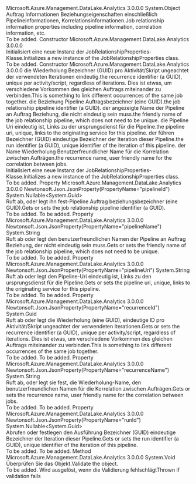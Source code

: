 <Type Name="JobRelationshipProperties" FullName="Microsoft.Azure.Management.DataLake.Analytics.Models.JobRelationshipProperties">
  <TypeSignature Language="C#" Value="public class JobRelationshipProperties" />
  <TypeSignature Language="ILAsm" Value=".class public auto ansi beforefieldinit JobRelationshipProperties extends System.Object" />
  <TypeSignature Language="DocId" Value="T:Microsoft.Azure.Management.DataLake.Analytics.Models.JobRelationshipProperties" />
  <TypeSignature Language="VB.NET" Value="Public Class JobRelationshipProperties" />
  <TypeSignature Language="F#" Value="type JobRelationshipProperties = class" />
  <AssemblyInfo>
    <AssemblyName>Microsoft.Azure.Management.DataLake.Analytics</AssemblyName>
    <AssemblyVersion>3.0.0.0</AssemblyVersion>
  </AssemblyInfo>
  <Base>
    <BaseTypeName>System.Object</BaseTypeName>
  </Base>
  <Interfaces />
  <Docs>
    <summary>
            <span data-ttu-id="840aa-101">Auftrag Informationen Beziehungseigenschaften einschließlich Pipelineinformationen, Korrelationsinformationen.</span><span class="sxs-lookup"><span data-stu-id="840aa-101">Job relationship information properties including pipeline information, correlation information, etc.</span></span>
            </summary>
    <remarks>To be added.</remarks>
  </Docs>
  <Members>
    <Member MemberName=".ctor">
      <MemberSignature Language="C#" Value="public JobRelationshipProperties ();" />
      <MemberSignature Language="ILAsm" Value=".method public hidebysig specialname rtspecialname instance void .ctor() cil managed" />
      <MemberSignature Language="DocId" Value="M:Microsoft.Azure.Management.DataLake.Analytics.Models.JobRelationshipProperties.#ctor" />
      <MemberSignature Language="VB.NET" Value="Public Sub New ()" />
      <MemberType>Constructor</MemberType>
      <AssemblyInfo>
        <AssemblyName>Microsoft.Azure.Management.DataLake.Analytics</AssemblyName>
        <AssemblyVersion>3.0.0.0</AssemblyVersion>
      </AssemblyInfo>
      <Parameters />
      <Docs>
        <summary>
            <span data-ttu-id="840aa-102">Initialisiert eine neue Instanz der JobRelationshipProperties-Klasse.</span><span class="sxs-lookup"><span data-stu-id="840aa-102">Initializes a new instance of the JobRelationshipProperties class.</span></span>
            </summary>
        <remarks>To be added.</remarks>
      </Docs>
    </Member>
    <Member MemberName=".ctor">
      <MemberSignature Language="C#" Value="public JobRelationshipProperties (Guid recurrenceId, Nullable&lt;Guid&gt; pipelineId = null, string pipelineName = null, string pipelineUri = null, Nullable&lt;Guid&gt; runId = null, string recurrenceName = null);" />
      <MemberSignature Language="ILAsm" Value=".method public hidebysig specialname rtspecialname instance void .ctor(valuetype System.Guid recurrenceId, valuetype System.Nullable`1&lt;valuetype System.Guid&gt; pipelineId, string pipelineName, string pipelineUri, valuetype System.Nullable`1&lt;valuetype System.Guid&gt; runId, string recurrenceName) cil managed" />
      <MemberSignature Language="DocId" Value="M:Microsoft.Azure.Management.DataLake.Analytics.Models.JobRelationshipProperties.#ctor(System.Guid,System.Nullable{System.Guid},System.String,System.String,System.Nullable{System.Guid},System.String)" />
      <MemberSignature Language="VB.NET" Value="Public Sub New (recurrenceId As Guid, Optional pipelineId As Nullable(Of Guid) = null, Optional pipelineName As String = null, Optional pipelineUri As String = null, Optional runId As Nullable(Of Guid) = null, Optional recurrenceName As String = null)" />
      <MemberSignature Language="F#" Value="new Microsoft.Azure.Management.DataLake.Analytics.Models.JobRelationshipProperties : Guid * Nullable&lt;Guid&gt; * string * string * Nullable&lt;Guid&gt; * string -&gt; Microsoft.Azure.Management.DataLake.Analytics.Models.JobRelationshipProperties" Usage="new Microsoft.Azure.Management.DataLake.Analytics.Models.JobRelationshipProperties (recurrenceId, pipelineId, pipelineName, pipelineUri, runId, recurrenceName)" />
      <MemberType>Constructor</MemberType>
      <AssemblyInfo>
        <AssemblyName>Microsoft.Azure.Management.DataLake.Analytics</AssemblyName>
        <AssemblyVersion>3.0.0.0</AssemblyVersion>
      </AssemblyInfo>
      <Parameters>
        <Parameter Name="recurrenceId" Type="System.Guid" />
        <Parameter Name="pipelineId" Type="System.Nullable&lt;System.Guid&gt;" />
        <Parameter Name="pipelineName" Type="System.String" />
        <Parameter Name="pipelineUri" Type="System.String" />
        <Parameter Name="runId" Type="System.Nullable&lt;System.Guid&gt;" />
        <Parameter Name="recurrenceName" Type="System.String" />
      </Parameters>
      <Docs>
        <param name="recurrenceId"><span data-ttu-id="840aa-103">die Wiederholung Bezeichner (GUID) pro Aktivität/Skript ungeachtet der verwendeten Iterationen eindeutig.</span><span class="sxs-lookup"><span data-stu-id="840aa-103">the recurrence identifier (a GUID), unique per activity/script, regardless of iterations.</span></span> <span data-ttu-id="840aa-104">Dies ist etwas, um verschiedene Vorkommen des gleichen Auftrags miteinander zu verbinden.</span><span class="sxs-lookup"><span data-stu-id="840aa-104">This is something to link different occurrences of the same job together.</span></span></param>
        <param name="pipelineId"><span data-ttu-id="840aa-105">die Beziehung Pipeline Auftragsbezeichner (eine GUID).</span><span class="sxs-lookup"><span data-stu-id="840aa-105">the job relationship pipeline identifier (a GUID).</span></span></param>
        <param name="pipelineName"><span data-ttu-id="840aa-106">der angezeigte Name der Pipeline an Auftrag Beziehung, die nicht eindeutig sein muss.</span><span class="sxs-lookup"><span data-stu-id="840aa-106">the friendly name of the job relationship pipeline, which does not need to be unique.</span></span></param>
        <param name="pipelineUri"><span data-ttu-id="840aa-107">die Pipeline Uri eindeutig ist, Links zu der ursprungsdienst für die Pipeline.</span><span class="sxs-lookup"><span data-stu-id="840aa-107">the pipeline uri, unique, links to the originating service for this pipeline.</span></span></param>
        <param name="runId"><span data-ttu-id="840aa-108">der führen Bezeichner (GUID) eindeutige Bezeichner der Iteration dieser Pipeline.</span><span class="sxs-lookup"><span data-stu-id="840aa-108">the run identifier (a GUID), unique identifier of the iteration of this pipeline.</span></span></param>
        <param name="recurrenceName"><span data-ttu-id="840aa-109">der Name Wiederholung Benutzerfreundlicher Name für die Korrelation zwischen Aufträgen.</span><span class="sxs-lookup"><span data-stu-id="840aa-109">the recurrence name, user friendly name for the correlation between jobs.</span></span></param>
        <summary>
            <span data-ttu-id="840aa-110">Initialisiert eine neue Instanz der JobRelationshipProperties-Klasse.</span><span class="sxs-lookup"><span data-stu-id="840aa-110">Initializes a new instance of the JobRelationshipProperties class.</span></span>
            </summary>
        <remarks>To be added.</remarks>
      </Docs>
    </Member>
    <Member MemberName="PipelineId">
      <MemberSignature Language="C#" Value="public Nullable&lt;Guid&gt; PipelineId { get; set; }" />
      <MemberSignature Language="ILAsm" Value=".property instance valuetype System.Nullable`1&lt;valuetype System.Guid&gt; PipelineId" />
      <MemberSignature Language="DocId" Value="P:Microsoft.Azure.Management.DataLake.Analytics.Models.JobRelationshipProperties.PipelineId" />
      <MemberSignature Language="VB.NET" Value="Public Property PipelineId As Nullable(Of Guid)" />
      <MemberSignature Language="F#" Value="member this.PipelineId : Nullable&lt;Guid&gt; with get, set" Usage="Microsoft.Azure.Management.DataLake.Analytics.Models.JobRelationshipProperties.PipelineId" />
      <MemberType>Property</MemberType>
      <AssemblyInfo>
        <AssemblyName>Microsoft.Azure.Management.DataLake.Analytics</AssemblyName>
        <AssemblyVersion>3.0.0.0</AssemblyVersion>
      </AssemblyInfo>
      <Attributes>
        <Attribute>
          <AttributeName>Newtonsoft.Json.JsonProperty(PropertyName="pipelineId")</AttributeName>
        </Attribute>
      </Attributes>
      <ReturnValue>
        <ReturnType>System.Nullable&lt;System.Guid&gt;</ReturnType>
      </ReturnValue>
      <Docs>
        <summary>
            <span data-ttu-id="840aa-111">Ruft ab, oder legt ihn fest-Pipeline Auftrag beziehungsbezeichner (eine GUID).</span><span class="sxs-lookup"><span data-stu-id="840aa-111">Gets or sets the job relationship pipeline identifier (a GUID).</span></span>
            </summary>
        <value>To be added.</value>
        <remarks>To be added.</remarks>
      </Docs>
    </Member>
    <Member MemberName="PipelineName">
      <MemberSignature Language="C#" Value="public string PipelineName { get; set; }" />
      <MemberSignature Language="ILAsm" Value=".property instance string PipelineName" />
      <MemberSignature Language="DocId" Value="P:Microsoft.Azure.Management.DataLake.Analytics.Models.JobRelationshipProperties.PipelineName" />
      <MemberSignature Language="VB.NET" Value="Public Property PipelineName As String" />
      <MemberSignature Language="F#" Value="member this.PipelineName : string with get, set" Usage="Microsoft.Azure.Management.DataLake.Analytics.Models.JobRelationshipProperties.PipelineName" />
      <MemberType>Property</MemberType>
      <AssemblyInfo>
        <AssemblyName>Microsoft.Azure.Management.DataLake.Analytics</AssemblyName>
        <AssemblyVersion>3.0.0.0</AssemblyVersion>
      </AssemblyInfo>
      <Attributes>
        <Attribute>
          <AttributeName>Newtonsoft.Json.JsonProperty(PropertyName="pipelineName")</AttributeName>
        </Attribute>
      </Attributes>
      <ReturnValue>
        <ReturnType>System.String</ReturnType>
      </ReturnValue>
      <Docs>
        <summary>
            <span data-ttu-id="840aa-112">Ruft ab oder legt den benutzerfreundlichen Namen der Pipeline an Auftrag Beziehung, der nicht eindeutig sein muss.</span><span class="sxs-lookup"><span data-stu-id="840aa-112">Gets or sets the friendly name of the job relationship pipeline, which does not need to be unique.</span></span>
            </summary>
        <value>To be added.</value>
        <remarks>To be added.</remarks>
      </Docs>
    </Member>
    <Member MemberName="PipelineUri">
      <MemberSignature Language="C#" Value="public string PipelineUri { get; set; }" />
      <MemberSignature Language="ILAsm" Value=".property instance string PipelineUri" />
      <MemberSignature Language="DocId" Value="P:Microsoft.Azure.Management.DataLake.Analytics.Models.JobRelationshipProperties.PipelineUri" />
      <MemberSignature Language="VB.NET" Value="Public Property PipelineUri As String" />
      <MemberSignature Language="F#" Value="member this.PipelineUri : string with get, set" Usage="Microsoft.Azure.Management.DataLake.Analytics.Models.JobRelationshipProperties.PipelineUri" />
      <MemberType>Property</MemberType>
      <AssemblyInfo>
        <AssemblyName>Microsoft.Azure.Management.DataLake.Analytics</AssemblyName>
        <AssemblyVersion>3.0.0.0</AssemblyVersion>
      </AssemblyInfo>
      <Attributes>
        <Attribute>
          <AttributeName>Newtonsoft.Json.JsonProperty(PropertyName="pipelineUri")</AttributeName>
        </Attribute>
      </Attributes>
      <ReturnValue>
        <ReturnType>System.String</ReturnType>
      </ReturnValue>
      <Docs>
        <summary>
            <span data-ttu-id="840aa-113">Ruft ab oder legt den Pipeline-Uri eindeutig ist, Links zu den ursprungsdienst für die Pipeline.</span><span class="sxs-lookup"><span data-stu-id="840aa-113">Gets or sets the pipeline uri, unique, links to the originating service for this pipeline.</span></span>
            </summary>
        <value>To be added.</value>
        <remarks>To be added.</remarks>
      </Docs>
    </Member>
    <Member MemberName="RecurrenceId">
      <MemberSignature Language="C#" Value="public Guid RecurrenceId { get; set; }" />
      <MemberSignature Language="ILAsm" Value=".property instance valuetype System.Guid RecurrenceId" />
      <MemberSignature Language="DocId" Value="P:Microsoft.Azure.Management.DataLake.Analytics.Models.JobRelationshipProperties.RecurrenceId" />
      <MemberSignature Language="VB.NET" Value="Public Property RecurrenceId As Guid" />
      <MemberSignature Language="F#" Value="member this.RecurrenceId : Guid with get, set" Usage="Microsoft.Azure.Management.DataLake.Analytics.Models.JobRelationshipProperties.RecurrenceId" />
      <MemberType>Property</MemberType>
      <AssemblyInfo>
        <AssemblyName>Microsoft.Azure.Management.DataLake.Analytics</AssemblyName>
        <AssemblyVersion>3.0.0.0</AssemblyVersion>
      </AssemblyInfo>
      <Attributes>
        <Attribute>
          <AttributeName>Newtonsoft.Json.JsonProperty(PropertyName="recurrenceId")</AttributeName>
        </Attribute>
      </Attributes>
      <ReturnValue>
        <ReturnType>System.Guid</ReturnType>
      </ReturnValue>
      <Docs>
        <summary>
            <span data-ttu-id="840aa-114">Ruft ab oder legt die Wiederholung (eine GUID), eindeutige ID pro Aktivität/Skript ungeachtet der verwendeten Iterationen.</span><span class="sxs-lookup"><span data-stu-id="840aa-114">Gets or sets the recurrence identifier (a GUID), unique per activity/script, regardless of iterations.</span></span> <span data-ttu-id="840aa-115">Dies ist etwas, um verschiedene Vorkommen des gleichen Auftrags miteinander zu verbinden.</span><span class="sxs-lookup"><span data-stu-id="840aa-115">This is something to link different occurrences of the same job together.</span></span>
            </summary>
        <value>To be added.</value>
        <remarks>To be added.</remarks>
      </Docs>
    </Member>
    <Member MemberName="RecurrenceName">
      <MemberSignature Language="C#" Value="public string RecurrenceName { get; set; }" />
      <MemberSignature Language="ILAsm" Value=".property instance string RecurrenceName" />
      <MemberSignature Language="DocId" Value="P:Microsoft.Azure.Management.DataLake.Analytics.Models.JobRelationshipProperties.RecurrenceName" />
      <MemberSignature Language="VB.NET" Value="Public Property RecurrenceName As String" />
      <MemberSignature Language="F#" Value="member this.RecurrenceName : string with get, set" Usage="Microsoft.Azure.Management.DataLake.Analytics.Models.JobRelationshipProperties.RecurrenceName" />
      <MemberType>Property</MemberType>
      <AssemblyInfo>
        <AssemblyName>Microsoft.Azure.Management.DataLake.Analytics</AssemblyName>
        <AssemblyVersion>3.0.0.0</AssemblyVersion>
      </AssemblyInfo>
      <Attributes>
        <Attribute>
          <AttributeName>Newtonsoft.Json.JsonProperty(PropertyName="recurrenceName")</AttributeName>
        </Attribute>
      </Attributes>
      <ReturnValue>
        <ReturnType>System.String</ReturnType>
      </ReturnValue>
      <Docs>
        <summary>
            <span data-ttu-id="840aa-116">Ruft ab, oder legt sie fest, die Wiederholung-Name, den benutzerfreundlichen Namen für die Korrelation zwischen Aufträgen.</span><span class="sxs-lookup"><span data-stu-id="840aa-116">Gets or sets the recurrence name, user friendly name for the correlation between jobs.</span></span>
            </summary>
        <value>To be added.</value>
        <remarks>To be added.</remarks>
      </Docs>
    </Member>
    <Member MemberName="RunId">
      <MemberSignature Language="C#" Value="public Nullable&lt;Guid&gt; RunId { get; set; }" />
      <MemberSignature Language="ILAsm" Value=".property instance valuetype System.Nullable`1&lt;valuetype System.Guid&gt; RunId" />
      <MemberSignature Language="DocId" Value="P:Microsoft.Azure.Management.DataLake.Analytics.Models.JobRelationshipProperties.RunId" />
      <MemberSignature Language="VB.NET" Value="Public Property RunId As Nullable(Of Guid)" />
      <MemberSignature Language="F#" Value="member this.RunId : Nullable&lt;Guid&gt; with get, set" Usage="Microsoft.Azure.Management.DataLake.Analytics.Models.JobRelationshipProperties.RunId" />
      <MemberType>Property</MemberType>
      <AssemblyInfo>
        <AssemblyName>Microsoft.Azure.Management.DataLake.Analytics</AssemblyName>
        <AssemblyVersion>3.0.0.0</AssemblyVersion>
      </AssemblyInfo>
      <Attributes>
        <Attribute>
          <AttributeName>Newtonsoft.Json.JsonProperty(PropertyName="runId")</AttributeName>
        </Attribute>
      </Attributes>
      <ReturnValue>
        <ReturnType>System.Nullable&lt;System.Guid&gt;</ReturnType>
      </ReturnValue>
      <Docs>
        <summary>
            <span data-ttu-id="840aa-117">Abrufen oder festlegen den Ausführung Bezeichner (GUID) eindeutige Bezeichner der Iteration dieser Pipeline.</span><span class="sxs-lookup"><span data-stu-id="840aa-117">Gets or sets the run identifier (a GUID), unique identifier of the iteration of this pipeline.</span></span>
            </summary>
        <value>To be added.</value>
        <remarks>To be added.</remarks>
      </Docs>
    </Member>
    <Member MemberName="Validate">
      <MemberSignature Language="C#" Value="public virtual void Validate ();" />
      <MemberSignature Language="ILAsm" Value=".method public hidebysig newslot virtual instance void Validate() cil managed" />
      <MemberSignature Language="DocId" Value="M:Microsoft.Azure.Management.DataLake.Analytics.Models.JobRelationshipProperties.Validate" />
      <MemberSignature Language="VB.NET" Value="Public Overridable Sub Validate ()" />
      <MemberSignature Language="F#" Value="abstract member Validate : unit -&gt; unit&#xA;override this.Validate : unit -&gt; unit" Usage="jobRelationshipProperties.Validate " />
      <MemberType>Method</MemberType>
      <AssemblyInfo>
        <AssemblyName>Microsoft.Azure.Management.DataLake.Analytics</AssemblyName>
        <AssemblyVersion>3.0.0.0</AssemblyVersion>
      </AssemblyInfo>
      <ReturnValue>
        <ReturnType>System.Void</ReturnType>
      </ReturnValue>
      <Parameters />
      <Docs>
        <summary>
            <span data-ttu-id="840aa-118">Überprüfen Sie das Objekt.</span><span class="sxs-lookup"><span data-stu-id="840aa-118">Validate the object.</span></span>
            </summary>
        <remarks>To be added.</remarks>
        <exception cref="T:Microsoft.Rest.ValidationException">
            <span data-ttu-id="840aa-119">Wird ausgelöst, wenn die Validierung fehlschlägt</span><span class="sxs-lookup"><span data-stu-id="840aa-119">Thrown if validation fails</span></span>
            </exception>
      </Docs>
    </Member>
  </Members>
</Type>